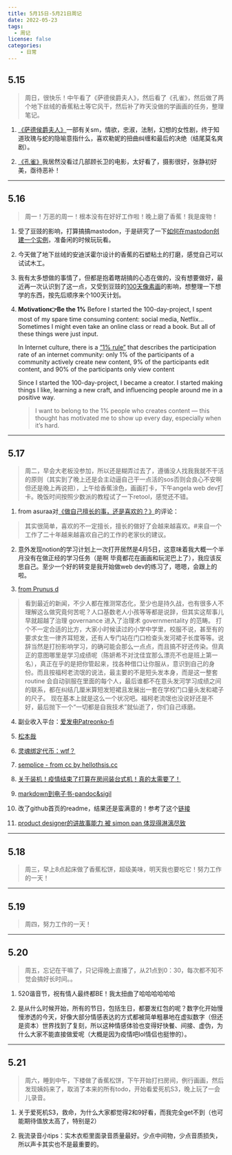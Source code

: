 ```yaml
---
title: 5月15日-5月21日周记
date: 2022-05-23
tags:
  - 周记
license: false
categories:
    - 日常
---
```


## 5.15
> 周日，很快乐！中午看了《萨德侯爵夫人》，然后看了《孔雀》，然后做了两个地下丝绒的香蕉粘土等它风干，然后补了昨天没做的学画画的任务，整理笔记。

1. [《萨德侯爵夫人》](https://book.douban.com/subject/35318368/)一部有关sm，情欲，忠淑，法制，幻想的女性剧，终于知道玫瑰与蛇的隐喻意指什么，喜欢勒妮的扭曲纠缠和最后的决绝（结尾莫名爽剧）。

2. [《孔雀》](https://movie.douban.com/subject/1309004/)我居然没看过几部顾长卫的电影，太好看了，摄影很好，张静初好美，亟待恶补！

---
## 5.16
> 周一！万恶的周一！根本没有在好好工作啦！晚上磨了香蕉！我是废物！

1. 受了豆豉的影响，打算搞搞mastodon，于是研究了一下[如何在mastodon创建一个实例](https://docs.joinmastodon.org/zh-cn/admin/setup/#admin)，准备闲的时候玩玩看。

2. 今天做了地下丝绒的安迪沃霍尔设计的香蕉的石塑粘土的打磨，感觉自己可以试试木工。

3. 我有太多想做的事情了，但都是抱着瞎胡搞的心态在做的，没有想要做好，最近再一次认识到了这一点，又受到豆豉的[100天像素画](https://blog.douchi.space/100-days-of-pixel-art/)的影响，想整理一下想学的东西，按先后顺序来个100天计划。

4. **Motivation👉Be the 1%**
	Before I started the 100-day-project, I spent most of my spare time consuming content: social media, Netflix… Sometimes I might even take an online class or read a book. But all of these things were just input.

	In Internet culture, there is a [“1% rule”](https://en.wikipedia.org/wiki/1%25_rule_(Internet_culture)) that describes the participation rate of an internet community: only 1% of the participants of a community actively create new content, 9% of the participants edit content, and 90% of the participants only view content

	Since I started the 100-day-project, I became a creator. I started making things I like, learning a new craft, and influencing people around me in a positive way.

	> I want to belong to the 1% people who creates content — this thought has motivated me to show up every day, especially when it’s hard.

---
## 5.17
> 周二，早会大老板没参加，所以还是糊弄过去了，遵循没人找我我就不干活的原则（其实到了晚上还是会主动逼自己干一点活的sos否则会良心不安啊 但还是晚上再说把），上午给香蕉涂色，画画打卡，下午angela web dev打卡。晚饭时间按照少数派的教程试了一下retool，感觉还不错。

1. from asuraa对[《做自己擅长的事，还是喜欢的？》](https://book.douban.com/subject/35901347/?_dtcc=1)的评论：
>	其实很简单，喜欢的不一定擅长，擅长的做好了会越来越喜欢。#来自一个工作了二十年越来越喜欢自己的工作的老家伙的建议。

2. 意外发现notion的学习计划上一次打开居然是4月5日，这意味着我大概一个半月没有在做正经的学习任务（是啊 毕竟都花在画画和玩泥巴上了），我应该反思自己。至少一个好的转变是我开始做web dev的练习了，嗯嗯，会跟上的啦。

3. [ from Prunus d](https://www.douban.com/people/elise901/?_dtcc=1)
>	看到最近的新闻，不少人都在推测常态化，至少也是持久战，也有很多人不理解这么做究竟何苦呢？人口基数老人小孩等等都是说辞，但其实这帮事儿早就超越了治理 governance 进入了治理术 governmentality 的范畴。 打个不一定合适的比方，大家小时候读过的小学中学里，校服不说，甚至有的要求女生一律齐耳短发，还有人专门站在门口检查头发河裙子长度等等。说辞当然是打扮影响学习，的确可能会那么一点点，而且搞不好还传染。但真正的意图哪里是学习成绩呢（陈妍希不对沈佳宜那么漂亮不也是班上第一名），真正在乎的是把你管起来，找各种借口让你服从，意识到自己的身份。而且按福柯老流氓的说法，最主要的不是短头发本身，而是这一整套 routine 会自动驯服在里面的每个人，最后谁都不在意头发河学习成绩之间的联系，都在纠结几厘米算短发短裙且发展出一套在学校门口量头发和裙子的尺子。 现在基本上就是这么一个状况吧。福柯老流氓也没说好还是不好，最后抛下一个“一切都是自我技术”就仙逝了，你们自己琢磨。

4. 副业收入平台：[爱发电](https://afdian.net/apply)[Patreon](https://www.patreon.com/)[ko-fi](https://ko-fi.com/armstrongisme)

5. [松本哉](https://mp.weixin.qq.com/s/ojGArsG6JIQRYHZZNN3uIg)

6. [灵魂绑定代币：wtf？](https://mp.weixin.qq.com/s/mFxsQoGyE4-ygEoCP90B9Q)

7. [semplice - from cc by hellothsis.cc](https://www.semplice.com/get-semplice)

8.  [关于装机！疫情结束了打算在房间装台式机！真的太需要了！](https://sspai.com/post/73187)

9.  [markdown到电子书-pandoc&sigil](https://sspai.com/post/72536)

10.  改了github首页的readme，结果还是蛮满意的！参考了这个[链接](https://github.com/rzashakeri/beautify-github-profile)

11.  [product designer的讲故事能力 被 simon pan 体现得淋漓尽致](https://simonpan.com/work/uber/)

---
## 5.18
> 周三，早上8点起床做了香蕉松饼，超级美味，明天我也要吃它！努力工作的一天！

---
## 5.19
> 周四，努力工作的一天！


---
## 5.20
> 周五，忘记在干嘛了，只记得晚上直播了，从21点到0：30，每次都不知不觉会搞好长时间。。

1. 520谐音节，祝有情人最终都BE！我太扭曲了哈哈哈哈哈哈

2. 是从什么时候开始，所有的节日，包括生日，都要发红包的呢？数字化开始慢慢渗透的今天，好像大部分情感表达的方式都被简单粗暴地在虚拟数字（但还是资本）世界找到了复刻，所以这种情感体验也变得好快餐、间接、虚伪，为什么大家不能直接做爱呢（大概是因为疫情吧lol情侣也挺惨的）。

---
## 5.21
> 周六，睡到中午，下楼做了香蕉松饼，下午开始打扫房间，例行画画，然后发现姨妈来了，取消了本来的所有todo，开始看爱死机S3，晚上玩了一会儿录音。

1. 关于爱死机S3，救命，为什么大家都觉得2和9好看，而我完全get不到（也可能期待值放太高了，特别是2）

2. 我流录音小tips：实木衣柜里面录音质量最好。少点中间物，少点音质损失，所以声卡其实也不是最重要的。